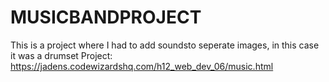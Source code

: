 # MUSICBANDPROJECT
This is a project where I had to add soundsto seperate images, in this case it was a drumset
Project: https://jadens.codewizardshq.com/h12_web_dev_06/music.html
